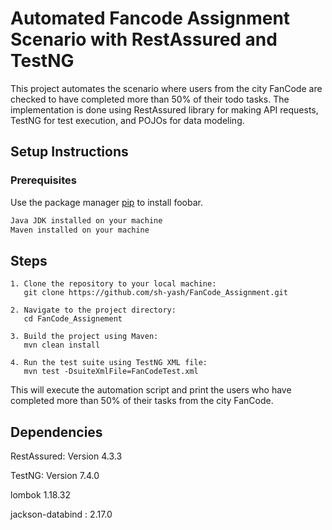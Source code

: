 # Automated Fancode Assignment Scenario with RestAssured and TestNG

This project automates the scenario where users from the city FanCode are checked to have completed more than 50% of their todo tasks. The implementation is done using RestAssured library for making API requests, TestNG for test execution, and POJOs for data modeling.

## Setup Instructions
### Prerequisites

Use the package manager [pip](https://pip.pypa.io/en/stable/) to install foobar.

```bash
Java JDK installed on your machine
Maven installed on your machine
```

## Steps

```
1. Clone the repository to your local machine:
   git clone https://github.com/sh-yash/FanCode_Assignment.git

2. Navigate to the project directory:
   cd FanCode_Assignement

3. Build the project using Maven:
   mvn clean install

4. Run the test suite using TestNG XML file:
   mvn test -DsuiteXmlFile=FanCodeTest.xml
```
This will execute the automation script and print the users who have completed more than 50% of their tasks from the city FanCode.

## Dependencies
RestAssured: Version 4.3.3

TestNG: Version 7.4.0

lombok 1.18.32

jackson-databind : 2.17.0 
